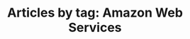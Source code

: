 ---
layout: blog_by_tag
title: 'Articles by tag: Amazon Web Services'
tag: aws
permalink: /blog/tag/aws/
---